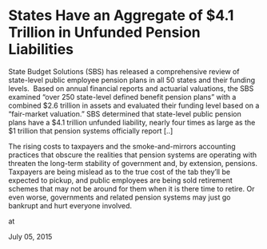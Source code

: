 # States Have an Aggregate of $4.1 Trillion in Unfunded Pension Liabilities
State Budget Solutions (SBS) has released a comprehensive review of state-level public employee pension plans in all 50 states and their funding levels.  Based on annual financial reports and actuarial valuations, the SBS examined “over 250 state-level defined benefit pension plans” with a combined $2.6 trillion in assets and evaluated their funding level based on a “fair-market valuation.” SBS determined that state-level public pension plans have a $4.1 trillion unfunded liability, nearly four times as large as the $1 trillion that pension systems officially report [..]

The rising costs to taxpayers and the smoke-and-mirrors accounting practices that obscure the realities that pension systems are operating with threaten the long-term stability of government and, by extension, pensions. Taxpayers are being mislead as to the true cost of the tab they’ll be expected to pickup, and public employees are being sold retirement schemes that may not be around for them when it is there time to retire. Or even worse, governments and related pension systems may just go bankrupt and hurt everyone involved. 







at

July 05, 2015















